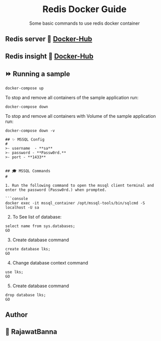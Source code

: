 <div align="center" width="100%">
    <h1>Redis Docker Guide</h1>
    <p>Some basic commands to use redis docker container</p>
</div>

## Redis server 🐳 [Docker-Hub](https://hub.docker.com/_/redis)
## Redis insight 🐳 [Docker-Hub](https://hub.docker.com/r/redislabs/redisinsight)


## ⏩ Running a sample

```console
docker-compose up
```

To stop and remove all containers of the sample application run:

```console
docker-compose down
```

To stop and remove all containers with Volume of the sample application run:

```console
docker-compose down -v

## ✨ MSSQL Config
#
>- username  - **sa**
>- password - **Passw0rd.**
>- port - **1433**


## 🎓 MSSQL Commands
#

1. Run the following command to open the mssql client terminal and enter the password (Passw0rd.) when prompted.

```console
docker exec -it mssql_container /opt/mssql-tools/bin/sqlcmd -S localhost -U sa
```

2. To See list of database:

```console
select name from sys.databases;
GO
```

3. Create database command

```console
create database lks;
GO
```

4. Change database context command

```console
use lks;
GO
```

5. Create database command

```console
drop database lks;
GO
```



## Author

## 👤 RajawatBanna
